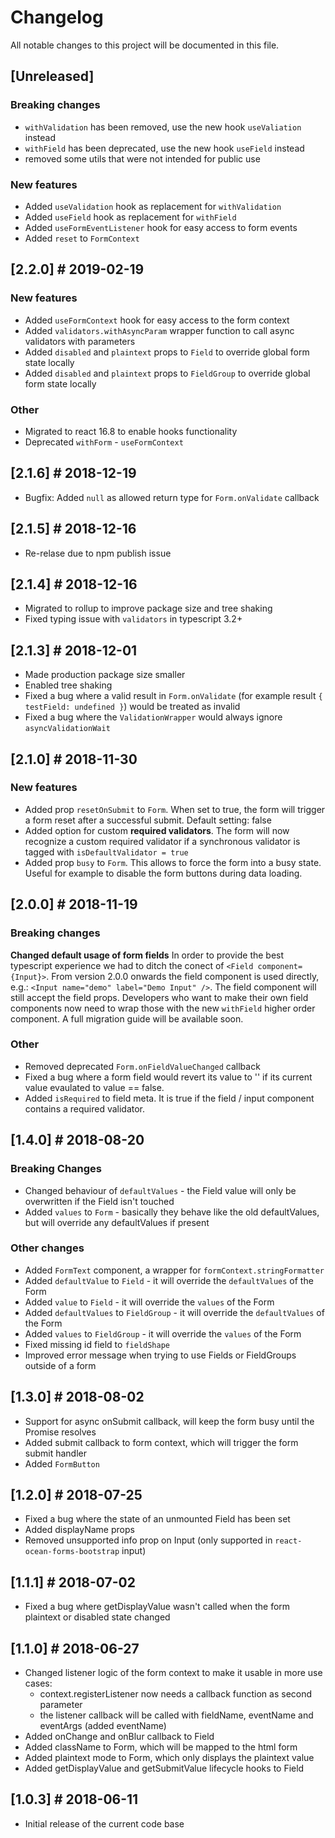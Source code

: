 # Changelog
All notable changes to this project will be documented in this file.

## [Unreleased]
### Breaking changes
- `withValidation` has been removed, use the new hook `useValiation` instead
- `withField` has been deprecated, use the new hook `useField` instead
- removed some utils that were not intended for public use

### New features
- Added `useValidation` hook as replacement for `withValidation`
- Added `useField` hook as replacement for `withField`
- Added `useFormEventListener` hook for easy access to form events
- Added `reset` to `FormContext`

## [2.2.0] # 2019-02-19
### New features
- Added `useFormContext` hook for easy access to the form context
- Added `validators.withAsyncParam` wrapper function to call async validators with parameters
- Added `disabled` and `plaintext` props to `Field` to override global form state locally
- Added `disabled` and `plaintext` props to `FieldGroup` to override global form state locally

### Other
- Migrated to react 16.8 to enable hooks functionality
- Deprecated `withForm` - `useFormContext`

## [2.1.6] # 2018-12-19
- Bugfix: Added `null` as allowed return type for `Form.onValidate` callback

## [2.1.5] # 2018-12-16
- Re-relase due to npm publish issue

## [2.1.4] # 2018-12-16
- Migrated to rollup to improve package size and tree shaking
- Fixed typing issue with `validators` in typescript 3.2+

## [2.1.3] # 2018-12-01
- Made production package size smaller
- Enabled tree shaking
- Fixed a bug where a valid result in `Form.onValidate` (for example result `{ testField: undefined }`) would be treated as invalid
- Fixed a bug where the `ValidationWrapper` would always ignore `asyncValidationWait`

## [2.1.0] # 2018-11-30
### New features
- Added prop `resetOnSubmit` to `Form`. When set to true, the form will trigger a form reset after a successful submit. Default setting: false
- Added option for custom **required validators**. The form will now recognize a custom required validator if a synchronous validator is tagged with `isDefaultValidator = true`
- Added prop `busy` to `Form`. This allows to force the form into a busy state. Useful for example to disable the form buttons during data loading.

## [2.0.0] # 2018-11-19
### Breaking changes
**Changed default usage of form fields**
In order to provide the best typescript experience we had to ditch the conect of `<Field component={Input}>`. From version 2.0.0 onwards the field component is used directly, e.g.: `<Input name="demo" label="Demo Input" />`. The field component will still accept the field props. Developers who want to make their own field components now need to wrap those with the new `withField` higher order component. A full migration guide will be available soon.

### Other
- Removed deprecated `Form.onFieldValueChanged` callback
- Fixed a bug where a form field would revert its value to '' if its current value evaulated to value == false.
- Added `isRequired` to field meta. It is true if the field / input component contains a required validator.

## [1.4.0] # 2018-08-20
### Breaking Changes
- Changed behaviour of `defaultValues` - the Field value will only be overwritten if the Field isn't touched
- Added `values` to `Form` - basically they behave like the old defaultValues, but will override any defaultValues if present

### Other changes
- Added `FormText` component, a wrapper for `formContext.stringFormatter`
- Added `defaultValue` to `Field` - it will override the `defaultValues` of the Form
- Added `value` to `Field` - it will override the `values` of the Form
- Added `defaultValues` to `FieldGroup` - it will override the `defaultValues` of the Form
- Added `values` to `FieldGroup` - it will override the `values` of the Form
- Fixed missing id field to `fieldShape`
- Improved error message when trying to use Fields or FieldGroups outside of a form

## [1.3.0] # 2018-08-02
- Support for async onSubmit callback, will keep the form busy until the Promise resolves
- Added submit callback to form context, which will trigger the form submit handler
- Added `FormButton`

## [1.2.0] # 2018-07-25
- Fixed a bug where the state of an unmounted Field has been set
- Added displayName props
- Removed unsupported info prop on Input (only supported in `react-ocean-forms-bootstrap` input)

## [1.1.1] # 2018-07-02
- Fixed a bug where getDisplayValue wasn't called when the form plaintext or disabled state changed

## [1.1.0] # 2018-06-27
- Changed listener logic of the form context to make it usable in more use cases:
  - context.registerListener now needs a callback function as second parameter
  - the listener callback will be called with fieldName, eventName and eventArgs (added eventName)
- Added onChange and onBlur callback to Field
- Added className to Form, which will be mapped to the html form
- Added plaintext mode to Form, which only displays the plaintext value
- Added getDisplayValue and getSubmitValue lifecycle hooks to Field

## [1.0.3] # 2018-06-11
- Initial release of the current code base
